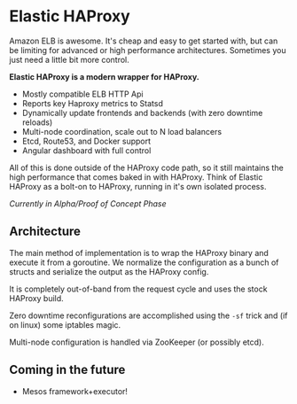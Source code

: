 # Elastic HAProxy

Amazon ELB is awesome. It's cheap and easy to get started with, but can be limiting for advanced or high performance architectures. Sometimes you just need a little bit more control.

**Elastic HAProxy is a modern wrapper for HAProxy.**

* Mostly compatible ELB HTTP Api
* Reports key Haproxy metrics to Statsd
* Dynamically update frontends and backends (with zero downtime reloads)
* Multi-node coordination, scale out to N load balancers
* Etcd, Route53, and Docker support
* Angular dashboard with full control

All of this is done outside of the HAProxy code path, so it still maintains the high performance that comes baked in with HAProxy. Think of Elastic HAProxy as a bolt-on to HAProxy, running in it's own isolated process.

*Currently in Alpha/Proof of Concept Phase*

## Architecture

The main method of implementation is to wrap the HAProxy binary and execute it from a goroutine. We normalize the configuration as a bunch of structs and serialize the output as the HAProxy config.

It is completely out-of-band from the request cycle and uses the stock HAProxy build.

Zero downtime reconfigurations are accomplished using the `-sf` trick and (if on linux) some iptables magic.

Multi-node configuration is handled via ZooKeeper (or possibly etcd).

## Coming in the future

* Mesos framework+executor!